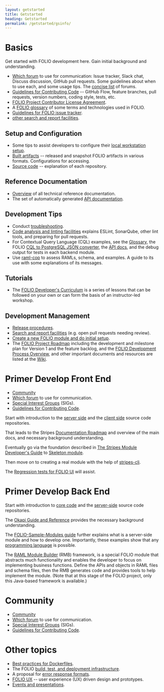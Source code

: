 ```yaml
---
layout: getstarted
title: Getstarted
heading: Getstarted
permalink: /getstarted/gsinfo/
---
```


# Basics

Get started with FOLIO development here.  Gain initial background and understanding.

- [Which forum](/guidelines/communityguidelines) to use for communication:
  Issue tracker, Slack chat, Discuss discussion, GitHub pull requests.
  Some guidelines about when to use each, and some usage tips.
  The [concise list](/guidelines/communityguidelines/#community-tools) of forums.
- [Guidelines for Contributing Code](/guidelines/contrib-code) --
  GitHub Flow, feature branches, pull requests, version numbers, coding style,
  tests, etc.
- [FOLIO Project Contributor License Agreement](/guidelines/cla-process).
- A [FOLIO glossary](/reference/glossary) of some terms and technologies used in FOLIO.
- [Guidelines for FOLIO issue tracker](/guidelines/communityguidelines/#issue-tracker).
- [other search and report facilities](/search-other).

## Setup and Configuration

- Some tips to assist developers to configure their
  [local workstation setup](/tools/setupdevenv).
- [Built artifacts](/download/download-built-artifacts) -- released and snapshot FOLIO artifacts in various formats.
Configurations for accessing.
- [Source code](/source/components) -- explanation of each repository.

## Reference Documentation

- [Overview](/reference/apispecifications) of all technical reference documentation.
- <span id="api-reference"/> The set of automatically generated [API documentation](/reference/apispecifications).

## Development Tips

- Conduct [troubleshooting](/tools/setupdevenv/#troubleshooting).
- [Code analysis and linting facilities](/guidelines/codingconventions/#code-analysis-and-linting) explains ESLint, SonarQube, other lint tools, and preparing for pull requests.
- For Contextual Query Language (CQL) examples, see the [Glossary](/reference/glossary/#folio-technologies-and-concepts), the FOLIO [CQL to PostgreSQL JSON converter](https://github.com/folio-org/cql2pgjson-java), the [API docs](/reference/apispecifications), and the debug output for tests in each backend module.
- Use [raml-cop](/guides/raml-cop/) to assess RAMLs, schema, and examples. A guide to its use with some explanations of its messages.

## Tutorials

- The [FOLIO Developer's Curriculum](/tutorials/foliodeveloperscurr/) is a series
of lessons that can be followed on your own or can form the basis of an
instructor-led workshop.

## Development Management

- [Release procedures](/guides/release-procedures/).
- [Search and report facilities](/search-other) (e.g. open pull requests needing review).
- [Create a new FOLIO module and do initial setup](/source/components/#create-new-repository).
- The [FOLIO Project Roadmap](https://wiki.folio.org/display/PC/FOLIO+Roadmap) including the development and milestone plan for Version 1 and the feature backlog,
and the [FOLIO Development Process Overview](https://wiki.folio.org/display/COMMUNITY/FOLIO+Development+Process+Overview), and other important documents and resources are listed at the [Wiki](https://wiki.folio.org).

# Primer Develop Front End

- [Community](https://www.folio.org/community/)
- [Which forum](/guidelines/communityguidelines/) to use for communication.
- [Special Interest Groups](https://wiki.folio.org/display/PC/Special+Interest+Groups) (SIGs).
- [Guidelines for Contributing Code](/guidelines/contrib-code/).

Start with introduction to the [server side](/source/components/#server-side-1)
and the [client side](/source/components/#client-side-1) source code repositories.

That leads to the Stripes [Documentation Roadmap](https://github.com/folio-org/stripes-core/blob/master/README.md#documentation-roadmap) and overview of the main docs, and necessary background understanding.

Eventually go via the foundation described in
[The Stripes Module Developer's Guide](https://github.com/folio-org/stripes-core/blob/master/doc/dev-guide.md)
to
[Skeleton module](https://github.com/folio-org/stripes-core/blob/master/doc/dev-guide.md#skeleton-module).

Then move on to creating a real module with the help of [stripes-cli](https://github.com/folio-org/stripes-cli).

The [Regression tests for FOLIO UI](https://github.com/folio-org/ui-testing) will assist.

# Primer Develop Back End

Start with introduction to [core code](/guides/introduction/#core-code)
and the [server-side](/source/components/#server-side-1) source code repositories.

The [Okapi Guide and Reference](https://github.com/folio-org/okapi/blob/master/doc/guide.md) provides the necessary background understanding.

The [FOLIO-Sample-Modules guide](https://github.com/folio-org/folio-sample-modules/blob/master/README.md) further explains what is a server-side module and how to develop one. Importantly, these examples show that any [programming language](/source/components/#any-programming-language) is possible.

The [RAML Module Builder](https://github.com/folio-org/raml-module-builder) (RMB) framework, is a special FOLIO module that abstracts much functionality and enables the developer to focus on implementing business functions. Define the APIs and objects in RAML files and schema files, then the RMB generates code and provides tools to help implement the module.
(Note that at this stage of the FOLIO project, only this Java-based framework is available.)

# Community

- [Community](/guidelines/communityguidelines/)
- [Which forum](/guidelines/communityguidelines/#community-tools) to use for communication.
- [Special Interest Groups](https://wiki.folio.org/display/PC/Special+Interest+Groups) (SIGs).
- [Guidelines for Contributing Code](/guidelines/communityguidelines).

# Other topics

- [Best practices for Dockerfiles](/guidelines/codingconventions/#best-practices-for-docker-files).
- The FOLIO [build, test, and deployment infrastructure](/guides/system/#automation).
- A proposal for [error response formats](https://github.com/folio-org/okapi/blob/master/doc/error-formats-in-folio.md).
- [FOLIO UX](http://ux.folio.org/) -- user experience (UX) driven design and prototypes.
- [Events and presentations](/about/events).
